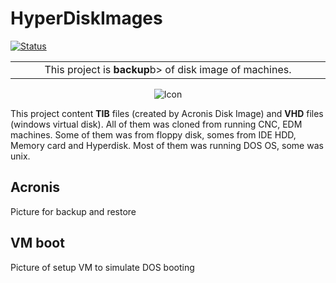 # HyperDiskImages

[![Status](https://img.shields.io/badge/status-Storage-blue)]()

<table>
    <tr>
        <td width="99999" align="center">This project is <b>backup</b>b> of disk image of machines.</td>
    </tr>
</table>

<p align="center">
 <img src="https://github.com/sicay1/HyperDiskImages/assets/23693701/e14a1d11-7f55-4591-8dbd-23038f9ea885" alt="Icon" />
</p>

This project content **TIB** files (created by Acronis Disk Image) and **VHD** files (windows virtual disk). All of them was cloned from running CNC, EDM machines. Some of them was from floppy disk, somes from IDE HDD, Memory card and Hyperdisk. Most of them was running DOS OS, some was unix.

## Acronis

Picture for backup and restore

## VM boot

Picture of setup VM to simulate DOS booting
